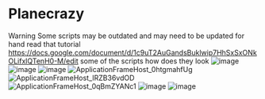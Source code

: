 # Planecrazy
Warning Some scripts may be outdated and may need to be updated
for hand read that tutorial
https://docs.google.com/document/d/1c9uT2AuGandsBuklwip7HhSxSxONkOLifxlQTenH0-M/edit
some of the scripts how does they look 
![image](https://github.com/erotiksamet/Planecrazy/assets/61390431/d30e53de-d9e3-479e-8e4c-be3276bb3b46)
![image](https://github.com/erotiksamet/Planecrazy/assets/61390431/7189f300-6156-41e6-b44c-7e25a8be0eaf)
![image](https://github.com/erotiksamet/Planecrazy/assets/61390431/4fc2a725-193d-46f7-999d-610f10e31f2c)
![ApplicationFrameHost_0htgmahfUg](https://github.com/erotiksamet/Planecrazy/assets/61390431/6fe82b05-fb35-47d4-ad57-1fc9d8487667)
![ApplicationFrameHost_IRZB36vdOD](https://github.com/erotiksamet/Planecrazy/assets/61390431/06efbc7c-8b5e-4470-abfd-915ae9c4b596)
![ApplicationFrameHost_0qBmZYANc1](https://github.com/erotiksamet/Planecrazy/assets/61390431/5ce6a963-d08a-4fbd-9d9b-b05082e5f40c)
![image](https://github.com/erotiksamet/Planecrazy/assets/61390431/2bf2b43f-48ed-4bf8-bbbe-ac4efcf20033)
![image](https://github.com/erotiksamet/Planecrazy/assets/61390431/7d49045f-9d2e-4fce-923d-77c8751c1641)
